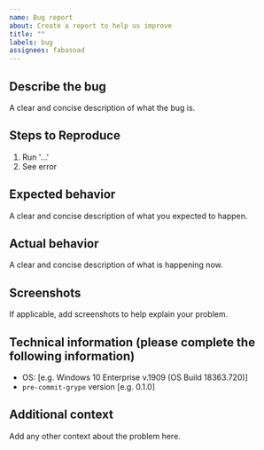 ```yaml
---
name: Bug report
about: Create a report to help us improve
title: ""
labels: bug
assignees: fabasoad
---
```


## Describe the bug

A clear and concise description of what the bug is.

## Steps to Reproduce

1. Run '...'
2. See error

## Expected behavior

A clear and concise description of what you expected to happen.

## Actual behavior

A clear and concise description of what is happening now.

## Screenshots

If applicable, add screenshots to help explain your problem.

## Technical information (please complete the following information)

- OS: [e.g. Windows 10 Enterprise v.1909 (OS Build 18363.720)]
- `pre-commit-grype` version [e.g. 0.1.0]

## Additional context

Add any other context about the problem here.
